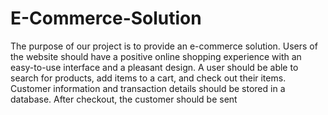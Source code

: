 # E-Commerce-Solution
The purpose of our project is to provide an e-commerce solution. Users of the website should have a positive online shopping experience with an easy-to-use interface and a pleasant design. A user should be able to search for products, add items to a cart, and check out their items. Customer information and transaction details should be stored in a database. After checkout, the customer should be sent

